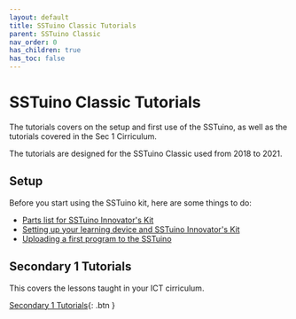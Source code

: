 ```yaml
---
layout: default
title: SSTuino Classic Tutorials
parent: SSTuino Classic
nav_order: 0
has_children: true
has_toc: false
---
```


# SSTuino Classic Tutorials

The tutorials covers on the setup and first use of the SSTuino, as well as the tutorials covered in the Sec 1 Cirriculum.

The tutorials are designed for the SSTuino Classic used from 2018 to 2021.

## Setup

Before you start using the SSTuino kit, here are some things to do:

* [Parts list for SSTuino Innovator's Kit](Parts_List/index.md)
* [Setting up your learning device and SSTuino Innovator's Kit](setup/index.md)
* [Uploading a first program to the SSTuino](helloWorld.md)

## Secondary 1 Tutorials

This covers the lessons taught in your ICT cirriculum.

[Secondary 1 Tutorials](Sec1/index.md){: .btn }